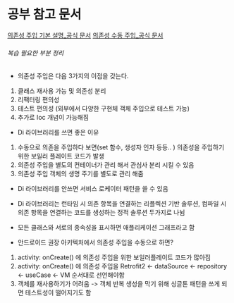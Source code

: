 # 공부 참고 문서
[의존성 주입 기본 설명_공식 문서](https://developer.android.com/training/dependency-injection)
[의존성 수동 주입_공식 문서](https://developer.android.com/training/dependency-injection/manual?hl=ko)

###### 복습 필요한 부분 정리   
- 의존성 주입은 다음 3가지의 이점을 갖는다.   
1. 클래스 재사용 가능 및 의존성 분리
2. 리팩터링 편의성 
3. 테스트 편의성 (외부에서 다양한 구현체 객체 주입으로 테스트 가능)
4. 추가로 Ioc 개념이 가능해짐   

- Di 라이브러리를 쓰면 좋은 이유
1. 수동으로 의존을 주입하다 보면(set 함수, 생성자 인자 등등.. ) 의존성을 주입하기 위한 보일러 플레이트 코드가 발생
2. 의존성 주입을 별도의 컨테이너가 관리 해서 관심사 분리 시킬 수 있음 
3. 의존성 주입 객체의 생명 주기를 별도로 관리 해줌     

- Di 라이브러리를 안쓰면 서비스 로케이터 패턴을 쓸 수 있음
- Di 라이브러리는 런타임 시 의존 항목을 연결하는 리플렉션 기반 솔루션, 컴파일 시 의존 항목을 연결하는 코드를 생성하는 정적 솔루션 두가지로 나뉨   
- 모든 클래스와 서로의 종속성을 표시하면 애플리케이션 그래프라고 함   

- 안드로이드 권장 아키텍처에서 의존성 주입을 수동으로 하면?
1. activity: onCreate() 에 의존성 주입을 위한 보일러플레이트 코드가 많아짐   
2. activity: onCreate() 에 의존성 주입을 Retrofit2 <- dataSource <- repository <- useCase <- VM  순서대로 선언해야함      
3. 객체를 재사용하기가 어려움 -> 객체 반복 생성을 막기 위해 싱글톤 패턴을 쓰게 되면 테스트성이 떨어지기도 함  
